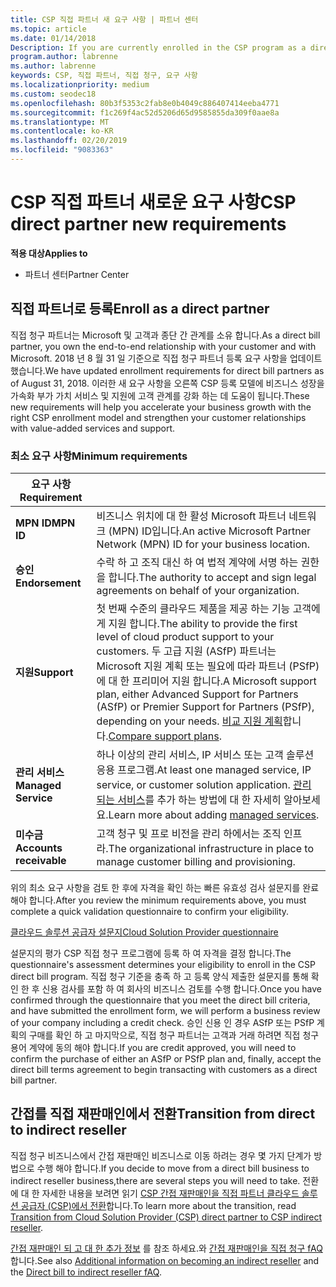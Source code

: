 ```yaml
---
title: CSP 직접 파트너 새 요구 사항 | 파트너 센터
ms.topic: article
ms.date: 01/14/2018
Description: If you are currently enrolled in the CSP program as a direct partner, you should prepare to meet these updated support and services requirements.
program.author: labrenne
ms.author: labrenne
keywords: CSP, 직접 파트너, 직접 청구, 요구 사항
ms.localizationpriority: medium
ms.custom: seodec18
ms.openlocfilehash: 80b3f5353c2fab8e0b4049c886407414eeba4771
ms.sourcegitcommit: f1c269f4ac52d5206d65d9585855da309f0aae8a
ms.translationtype: MT
ms.contentlocale: ko-KR
ms.lasthandoff: 02/20/2019
ms.locfileid: "9083363"
---
```

# <a name="csp-direct-partner-new-requirements"></a><span data-ttu-id="2a8ae-103">CSP 직접 파트너 새로운 요구 사항</span><span class="sxs-lookup"><span data-stu-id="2a8ae-103">CSP direct partner new requirements</span></span>

**<span data-ttu-id="2a8ae-104">적용 대상</span><span class="sxs-lookup"><span data-stu-id="2a8ae-104">Applies to</span></span>**

- <span data-ttu-id="2a8ae-105">파트너 센터</span><span class="sxs-lookup"><span data-stu-id="2a8ae-105">Partner Center</span></span>

## <a name="enroll-as-a-direct-partner"></a><span data-ttu-id="2a8ae-106">직접 파트너로 등록</span><span class="sxs-lookup"><span data-stu-id="2a8ae-106">Enroll as a direct partner</span></span>

<span data-ttu-id="2a8ae-107">직접 청구 파트너는 Microsoft 및 고객과 종단 간 관계를 소유 합니다.</span><span class="sxs-lookup"><span data-stu-id="2a8ae-107">As a direct bill partner, you own the end-to-end relationship with your customer and with Microsoft.</span></span> <span data-ttu-id="2a8ae-108">2018 년 8 월 31 일 기준으로 직접 청구 파트너 등록 요구 사항을 업데이트 했습니다.</span><span class="sxs-lookup"><span data-stu-id="2a8ae-108">We have updated enrollment requirements for direct bill partners as of August 31, 2018.</span></span> <span data-ttu-id="2a8ae-109">이러한 새 요구 사항을 오른쪽 CSP 등록 모델에 비즈니스 성장을 가속화 부가 가치 서비스 및 지원에 고객 관계를 강화 하는 데 도움이 됩니다.</span><span class="sxs-lookup"><span data-stu-id="2a8ae-109">These new requirements will help you accelerate your business growth with the right CSP enrollment model and strengthen your customer relationships with value-added services and support.</span></span> 

### <a name="minimum-requirements"></a><span data-ttu-id="2a8ae-110">최소 요구 사항</span><span class="sxs-lookup"><span data-stu-id="2a8ae-110">Minimum requirements</span></span>

|**<span data-ttu-id="2a8ae-111">요구 사항</span><span class="sxs-lookup"><span data-stu-id="2a8ae-111">Requirement</span></span>**|                             |
|--------------------------------|--------------------------------------------------------------|
|**<span data-ttu-id="2a8ae-112">MPN ID</span><span class="sxs-lookup"><span data-stu-id="2a8ae-112">MPN ID</span></span>**   |<span data-ttu-id="2a8ae-113">비즈니스 위치에 대 한 활성 Microsoft 파트너 네트워크 (MPN) ID입니다.</span><span class="sxs-lookup"><span data-stu-id="2a8ae-113">An active Microsoft Partner Network (MPN) ID for your business location.</span></span>   |
|**<span data-ttu-id="2a8ae-114">승인</span><span class="sxs-lookup"><span data-stu-id="2a8ae-114">Endorsement</span></span>**   |<span data-ttu-id="2a8ae-115">수락 하 고 조직 대신 하 여 법적 계약에 서명 하는 권한을 합니다.</span><span class="sxs-lookup"><span data-stu-id="2a8ae-115">The authority to accept and sign legal agreements on behalf of your organization.</span></span>|
|**<span data-ttu-id="2a8ae-116">지원</span><span class="sxs-lookup"><span data-stu-id="2a8ae-116">Support</span></span>**  |<span data-ttu-id="2a8ae-117">첫 번째 수준의 클라우드 제품을 제공 하는 기능 고객에 게 지원 합니다.</span><span class="sxs-lookup"><span data-stu-id="2a8ae-117">The ability to provide the first level of cloud product support to your customers.</span></span> <span data-ttu-id="2a8ae-118">두 고급 지원 (ASfP) 파트너는 Microsoft 지원 계획 또는 필요에 따라 파트너 (PSfP)에 대 한 프리미어 지원 합니다.</span><span class="sxs-lookup"><span data-stu-id="2a8ae-118">A Microsoft support plan, either Advanced Support for Partners (ASfP) or Premier Support for Partners (PSfP), depending on your needs.</span></span> <span data-ttu-id="2a8ae-119">[비교 지원 계획](https://partner.microsoft.com/en-US/support/partnersupport)합니다.</span><span class="sxs-lookup"><span data-stu-id="2a8ae-119">[Compare support plans](https://partner.microsoft.com/en-US/support/partnersupport).</span></span> |
|**<span data-ttu-id="2a8ae-120">관리 서비스</span><span class="sxs-lookup"><span data-stu-id="2a8ae-120">Managed Service</span></span>**   |<span data-ttu-id="2a8ae-121">하나 이상의 관리 서비스, IP 서비스 또는 고객 솔루션 응용 프로그램.</span><span class="sxs-lookup"><span data-stu-id="2a8ae-121">At least one managed service, IP service, or customer solution application.</span></span> <span data-ttu-id="2a8ae-122">[관리 되는 서비스](https://partner.microsoft.com/en-US/business-opportunities/managed-services-provider)를 추가 하는 방법에 대 한 자세히 알아보세요.</span><span class="sxs-lookup"><span data-stu-id="2a8ae-122">Learn more about adding [managed services](https://partner.microsoft.com/en-US/business-opportunities/managed-services-provider).</span></span>|
|**<span data-ttu-id="2a8ae-123">미수금</span><span class="sxs-lookup"><span data-stu-id="2a8ae-123">Accounts receivable</span></span>** |<span data-ttu-id="2a8ae-124">고객 청구 및 프로 비전을 관리 하에서는 조직 인프라.</span><span class="sxs-lookup"><span data-stu-id="2a8ae-124">The organizational infrastructure in place to manage customer billing and provisioning.</span></span> 

<span data-ttu-id="2a8ae-125">위의 최소 요구 사항을 검토 한 후에 자격을 확인 하는 빠른 유효성 검사 설문지를 완료 해야 합니다.</span><span class="sxs-lookup"><span data-stu-id="2a8ae-125">After you review the minimum requirements above, you must complete a quick validation questionnaire to confirm your eligibility.</span></span> 

[<span data-ttu-id="2a8ae-126">클라우드 솔루션 공급자 설문지</span><span class="sxs-lookup"><span data-stu-id="2a8ae-126">Cloud Solution Provider questionnaire</span></span>](https://partner.microsoft.com/cloud-solution-provider/assessment)

<span data-ttu-id="2a8ae-127">설문지의 평가 CSP 직접 청구 프로그램에 등록 하 여 자격을 결정 합니다.</span><span class="sxs-lookup"><span data-stu-id="2a8ae-127">The questionnaire's assessment determines your eligibility to enroll in the CSP direct bill program.</span></span> <span data-ttu-id="2a8ae-128">직접 청구 기준을 충족 하 고 등록 양식 제출한 설문지를 통해 확인 한 후 신용 검사를 포함 하 여 회사의 비즈니스 검토를 수행 합니다.</span><span class="sxs-lookup"><span data-stu-id="2a8ae-128">Once you have confirmed through the questionnaire that you meet the direct bill criteria, and have submitted the enrollment form, we will perform a business review of your company including a credit check.</span></span> <span data-ttu-id="2a8ae-129">승인 신용 인 경우 ASfP 또는 PSfP 계획의 구매를 확인 하 고 마지막으로, 직접 청구 파트너는 고객과 거래 하려면 직접 청구 용어 계약에 동의 해야 합니다.</span><span class="sxs-lookup"><span data-stu-id="2a8ae-129">If you are credit approved, you will need to confirm the purchase of either an ASfP or PSfP plan and, finally, accept the direct bill terms agreement to begin transacting with customers as a direct bill partner.</span></span>

## <a name="transition-from-direct-to-indirect-reseller"></a><span data-ttu-id="2a8ae-130">간접를 직접 재판매인에서 전환</span><span class="sxs-lookup"><span data-stu-id="2a8ae-130">Transition from direct to indirect reseller</span></span>

<span data-ttu-id="2a8ae-131">직접 청구 비즈니스에서 간접 재판매인 비즈니스로 이동 하려는 경우 몇 가지 단계가 방법으로 수행 해야 합니다.</span><span class="sxs-lookup"><span data-stu-id="2a8ae-131">If you decide to move from a direct bill business to indirect reseller business,there are several steps you will need to take.</span></span> <span data-ttu-id="2a8ae-132">전환에 대 한 자세한 내용을 보려면 읽기 [CSP 간접 재판매인을 직접 파트너 클라우드 솔루션 공급자 (CSP)에서 전환](transition-direct-to-indirect.md)합니다.</span><span class="sxs-lookup"><span data-stu-id="2a8ae-132">To learn more about the transition, read [Transition from Cloud Solution Provider (CSP) direct partner to CSP indirect reseller](transition-direct-to-indirect.md).</span></span> 

<span data-ttu-id="2a8ae-133">[간접 재판매인 되 고 대 한 추가 정보](https://assetsprod.microsoft.com/csp-directbill-to-indirect-transition.pdf) 를 참조 하세요.와 [간접 재판매인을 직접 청구 fAQ](http://assetsprod.microsoft.com/mpn/direct-bill-partner-faq.pdf)합니다.</span><span class="sxs-lookup"><span data-stu-id="2a8ae-133">See also [Additional information on becoming an indirect reseller](https://assetsprod.microsoft.com/csp-directbill-to-indirect-transition.pdf) and the [Direct bill to indirect reseller fAQ](http://assetsprod.microsoft.com/mpn/direct-bill-partner-faq.pdf).</span></span>